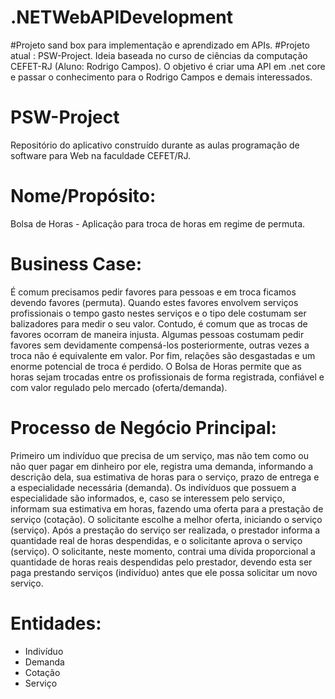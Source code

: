 # .NETWebAPIDevelopment

#Projeto sand box para implementação e aprendizado em APIs.
#Projeto atual : PSW-Project. Ideia baseada no curso de ciências da computação CEFET-RJ (Aluno: Rodrigo Campos). O objetivo é criar uma API em .net core e passar o conhecimento para o Rodrigo Campos e demais interessados.


# PSW-Project
Repositório do aplicativo construído durante as aulas programação de software para Web na faculdade CEFET/RJ.

# Nome/Propósito: 
Bolsa de Horas - Aplicação para troca de horas em regime de permuta.

# Business Case:
É comum precisamos pedir favores para pessoas e em troca ficamos devendo favores (permuta). Quando estes favores envolvem 
serviços profissionais o tempo gasto nestes serviços e o tipo dele costumam ser balizadores para medir o seu valor. Contudo, é 
comum que as trocas de favores ocorram de maneira injusta. Algumas pessoas costumam pedir favores sem devidamente compensá-los 
posteriormente, outras vezes a troca não é equivalente em valor. Por fim, relações são desgastadas e um enorme potencial de 
troca é perdido. O Bolsa de Horas permite que as horas sejam trocadas entre os profissionais de forma registrada, confiável e 
com valor regulado pelo mercado (oferta/demanda).

# Processo de Negócio Principal:
Primeiro um indivíduo que precisa de um serviço, mas não tem como ou não quer pagar em dinheiro por ele, registra uma demanda, informando a descrição dela, sua estimativa de horas para o serviço, prazo de entrega e a especialidade necessária (demanda). Os indivíduos que possuem a especialidade são informados, e, caso se interessem pelo serviço, informam sua estimativa em horas, fazendo uma oferta para a prestação de serviço (cotação). O solicitante escolhe a melhor oferta, iniciando o serviço (serviço). Após a prestação do serviço ser realizada, o prestador informa a quantidade real de horas despendidas, e o solicitante aprova o serviço (serviço). O solicitante, neste momento, contrai uma dívida proporcional a quantidade de horas reais despendidas pelo prestador, devendo esta ser paga prestando serviços (indivíduo) antes que ele possa solicitar um novo serviço. 

# Entidades:
- Indivíduo
- Demanda
- Cotação
- Serviço

